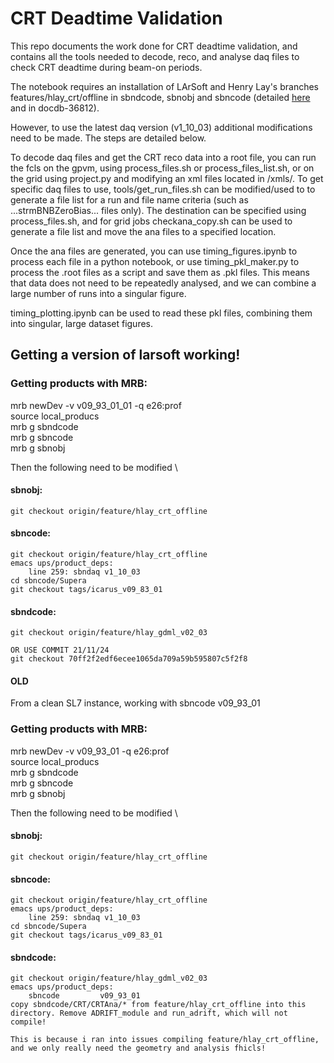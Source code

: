 # CRT Deadtime Validation

This repo documents the work done for CRT deadtime validation, and contains all the tools needed to decode, reco, and analyse daq files to check CRT deadtime during beam-on periods. 

The notebook requires an installation of LArSoft and Henry Lay's branches features/hlay_crt/offline in sbndcode, sbnobj and sbncode (detailed [here](https://sbn-docdb.fnal.gov/cgi-bin/sso/RetrieveFile?docid=36812&filename=CRT%20Offline%20Guide%20v3.pdf&version=3) and in docdb-36812).

However, to use the latest daq version (v1_10_03) additional modifications need to be made. The steps are detailed below.

To decode daq files and get the CRT reco data into a root file, you can run the fcls on the gpvm, using process_files.sh or process_files_list.sh, or on the grid using project.py and modifying an xml files located in /xmls/. To get specific daq files to use, tools/get_run_files.sh can be modified/used to to generate a file list for a run and file name criteria (such as ...strmBNBZeroBias... files only). The destination can be specified using process_files.sh, and for grid jobs checkana_copy.sh can be used to generate a file list and move the ana files to a specified location.

Once the ana files are generated, you can use timing_figures.ipynb to process each file in a python notebook, or use timing_pkl_maker.py to process the .root files as a script and save them as .pkl files. This means that data does not need to be repeatedly analysed, and we can combine a large number of runs into a singular figure.

timing_plotting.ipynb can be used to read these pkl files, combining them into singular, large dataset figures.


## Getting a version of larsoft working!


### Getting products with MRB:

mrb newDev -v v09_93_01_01 -q e26:prof \
source local_producs \
mrb g sbndcode \
mrb g sbncode \
mrb g sbnobj 

Then the following need to be modified
\
#### sbnobj: 
        
    git checkout origin/feature/hlay_crt_offline

#### sbncode:
    git checkout origin/feature/hlay_crt_offline
    emacs ups/product_deps:
        line 259: sbndaq v1_10_03
    cd sbncode/Supera
    git checkout tags/icarus_v09_83_01

#### sbndcode:
    
    git checkout origin/feature/hlay_gdml_v02_03

    OR USE COMMIT 21/11/24
    git checkout 70ff2f2edf6ecee1065da709a59b595807c5f2f8




#### OLD


From a clean SL7 instance, working with sbncode v09_93_01

### Getting products with MRB:

mrb newDev -v v09_93_01 -q e26:prof \
source local_producs \
mrb g sbndcode \
mrb g sbncode \
mrb g sbnobj 

Then the following need to be modified
\
#### sbnobj: 
        
    git checkout origin/feature/hlay_crt_offline

#### sbncode:
    git checkout origin/feature/hlay_crt_offline
    emacs ups/product_deps:
        line 259: sbndaq v1_10_03
    cd sbncode/Supera
    git checkout tags/icarus_v09_83_01

#### sbndcode:
    git checkout origin/feature/hlay_gdml_v02_03
    emacs ups/product_deps:
        sbncode         v09_93_01 
    copy sbndcode/CRT/CRTAna/* from feature/hlay_crt_offline into this directory. Remove ADRIFT_module and run_adrift, which will not compile!

    This is because i ran into issues compiling feature/hlay_crt_offline, and we only really need the geometry and analysis fhicls!




